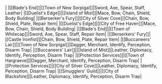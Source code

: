 |
|[[Blade's End]]|[[Town of New Sorpigal]]|Sword, Axe, Spear, Staff, Leather|
|[[Duelist's Edge]]|[[Island of Mist]]|Mace, Bow, Chain, Shield, Body Building|
|[[Berserker's Fury]]|[[City of Silver Cove]]|Chain, Bow, Shield, Plate, Repair Item|
|[[Duelist's Edge]]|[[City of Free Haven]]|Mace, Bow, Chain, Shield, Body Building|
|[[Blade's End]]|[[Town of Whitecap]]|Sword, Axe, Spear, Staff, Repair Item|
|[[Berserkers' Fury]]|[[Castle Ironfist]]|Chain, Bow, Shield, Plate, Repair Item|
|[[Buccaneers' Lair]]|[[Town of New Sorpigal]]|Dagger, Merchant, Identify, Perception, Disarm Trap|
|[[Buccaneers' Lair]]|[[Island of Mist]]|Leather, Diplomacy, Identify, Perception, Disarm Trap|
|[[Protection Services]]|[[Town of Hargraeve]]|Dagger, Merchant, Identify, Perception, Disarm Trap|
|[[Protection Services]]|[[City of Silver Cove]]|Leather, Diplomacy, Identify, Perception, Disarm Trap|
|[[Smugglers' Guild]]|[[City of Blackshire]]|Leather, Diplomacy, Identify, Perception, Disarm Trap|

